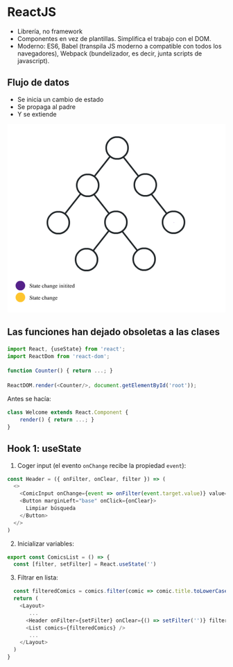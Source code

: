 # ReactJS
- Librería, no framework
- Componentes en vez de plantillas. Simplifica el trabajo con el DOM.
- Moderno: ES6, Babel (transpila JS moderno a compatible con todos los navegadores), Webpack (bundelizador, es decir, junta scripts de javascript).

## Flujo de datos
- Se inicia un cambio de estado
- Se propaga al padre
- Y se extiende

![](_one_way_data_flow-tkssharma.gitbook.io--react-training--day-01--react-js-3-principles--one-way-data-flow.gif)

## Las funciones han dejado obsoletas a las clases
```javascript
import React, {useState} from 'react';
import ReactDom from 'react-dom';

function Counter() { return ...; }

ReactDOM.render(<Counter/>, document.getElementById('root'));
```

Antes se hacía:
```javascript
class Welcome extends React.Component {
	render() { return ...; }
}
```

## Hook 1: useState
1. Coger input (el evento `onChange` recibe la propiedad `event`):
```javascript
const Header = ({ onFilter, onClear, filter }) => (
  <>
    <ComicInput onChange={event => onFilter(event.target.value)} value={filter} />
    <Button marginLeft="base" onClick={onClear}>
      Limpiar búsqueda
    </Button>
  </>
)
```
2. Inicializar variables:
```javascript
export const ComicsList = () => {
  const [filter, setFilter] = React.useState('')
```
3. Filtrar en lista:
```javascript
  const filteredComics = comics.filter(comic => comic.title.toLowerCase().includes(filter.toLowerCase()))
  return (
    <Layout>
	   ...
	  <Header onFilter={setFilter} onClear={() => setFilter('')} filter={filter} />
      <List comics={filteredComics} />
	   ...
    </Layout>
  )
}
```

